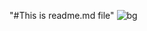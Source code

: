 "#This is readme.md file" 
![bg](https://github.com/anishdadegaonkar/MERN_STACK/assets/94229008/8c17f4d6-5533-4dba-98dc-e6bedd69c7db)
